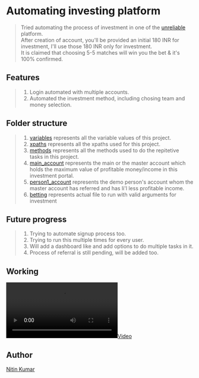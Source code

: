 # Automating investing platform

> Tried automating the process of investment in one of the [unreliable](https://a.dff889.top/) platform.  
> After creation of account, you'll be provided an initial 180 INR for investment, I'll use those 180 INR only for investment.  
> It is claimed that choosing 5-5 matches will win you the bet & it's 100% confirmed.

## Features 

> 1. Login automated with multiple accounts.  
> 2. Automated the investment method, including chosing team and money selection.

## Folder structure

> 1. [variables](assets/variables.py) represents all the variable values of this project.
> 2. [xpaths](assets/xpaths.py) represents all the xpaths used for this project.  
> 3. [methods](assets/methods.py) represents all the methods used to do the repitetive tasks in this project.  
> 4. [main_account](accounts_betting/main_account.py) represents the main or the master account which holds the maximum value of profitable money/income in this investment portal.  
> 5. [person1_account](accounts_betting/person1_account.py) represents the demo person's account whom the master account has referred and has li'l less profitable income.
> 6. [betting](betting.py) represents actual file to run with valid arguments for investment  

## Future progress

> 1. Trying to automate signup process too.  
> 2. Trying to run this multiple times for every user.  
> 3. Will add a dashboard like and add options to do multiple tasks in it.  
> 4. Process of referral is still pending, will be added too.  

## Working

[![](automate-investing-website.mp4)](automate-investing-website.mp4)

## Author

[Nitin Kumar](https://linkedin.com/in/nitin30kumar/)

